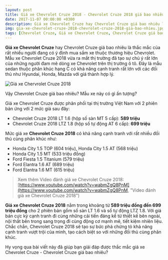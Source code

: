 ```yaml
---
layout: post
title: Giá xe Chevrolet Cruze 2018 - Chevrolet Cruze 2018 giá bao nhiêu?
date: 2017-11-07 00:00:00 +0300
description: Giá xe Chevrolet Cruze hay Chevrolet Cruze giá bao nhiêu là thắc mắc của rất nhiều người đang có ý định mua sắm xe thuộc thương hiệu Chevrolet. Mẫu xe Chevrolet Cruze 2018 vừa ra mắt thị trường đã tạo sự chú ý rất lớn của những người đam mê dòng xe Chevrolet trên thị trường ô tô. Đây là mẫu sedan thuộc phân khúc hạng C có khả năng cạnh tranh rất lớn với các đối thủ như Hyundai, Honda, Mazda với giá thành hợp lý
img: gia-xe-chevrolet-cruze-2018-chevrolet-cruze-2018-gia-bao-nhieu.jpg # Add image post (optional)
tags: [Chevrolet Cruze, Giá xe Chevrolet Cruze, Chevrolet Cruze giá bao nhiêu, DailyXe] # add tag
---
```


**Giá xe Chevrolet Cruze** hay Chevrolet Cruze giá bao nhiêu là thắc mắc của rất nhiều người đang có ý định mua sắm xe thuộc thương hiệu Chevrolet. Mẫu xe Chevrolet Cruze 2018 vừa ra mắt thị trường đã tạo sự chú ý rất lớn của những người đam mê dòng xe Chevrolet trên thị trường ô tô. Đây là mẫu sedan thuộc phân khúc hạng C có khả năng cạnh tranh rất lớn với các đối thủ như Hyundai, Honda, Mazda với giá thành hợp lý. 

![Giá xe Chervrolet Cruze 2018](https://i.imgur.com/rfzXdwR.jpg)

Vậy Chevrolet Cruze giá bao nhiêu? Mẫu xe này có gì ấn tượng?

Giá xe Chevrolet Cruze được phân phối tại thị trường Việt Nam với 2 phiên bản ứng với 2 mức giá sau đây:

- Chevrolet Cruze 2018 LT 1.6 (hộp số sàn MT 5 cấp): **589 triệu**
- Chevrolet Cruze 2018 LTZ 1.8 (hộp số tự động AT 6 cấp): **699 triệu**

Mức giá xe **Chevrolet Cruze 2018** có khả năng cạnh tranh với rất nhiều đối thủ cùng phân khúc như: 
- Honda City 1.5 TOP (604 triệu), Honda City 1.5 AT (568 triệu)
- Honda City 1.5 MT (533 triệu đồng)
- Ford Fiesta 1.5 Titanium (579 triệu)
- Ford Elantra 1.6 AT (689 triệu)
- Ford Elantra 1.6 MT (615 triệu)

> Xem thêm Video đánh giá xe Chevrolet Cruze 2018: [https://www.youtube.com/watch?v=wabmZgQ8PnM](https://www.youtube.com/watch?v=wabmZgQ8PnM, "Video đánh giá xe Chevrolet Cruze 2018")

**Giá xe Chevrolet Cruze 2018** nằm trong khoảng từ **589 triệu đồng đến 699 triệu đồng** cho 2 phiên bản gồm số sàn LT 1.6 và số tự động LTZ 1.8. Với giá bán cực kỳ cạnh tranh đi cùng những cải tiến đáng kể từ thiết kế bên ngoài, nội thất bên trong sang trọng đi cùng động cơ mạnh mẽ, tiết kiệm nhiên liệu. Chắc chắn, Chevrolet Cruze 2018 sẽ tạo sự bức phá chứng tỏ khả năng cạnh tranh vượt trội của mình, tạo cách biệt so với những đối thủ cùng phân khúc.

Hy vọng qua bài viết này đã giúp bạn giải đáp được thắc mắc giá xe Chevrolet Cruze - Chevrolet Cruze giá bao nhiêu?